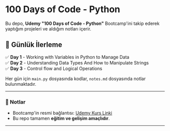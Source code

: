 # 100 Days of Code - Python

Bu depo, **Udemy "100 Days of Code - Python"** Bootcamp'ini takip ederek yaptığım projeleri ve aldığım notları içerir.

## 📅 Günlük İlerleme

✅ **Day 1** - Working with Variables in Python to Manage Data  
✅ **Day 2** - Understanding Data Types And How to Manipulate Strings  
✅ **Day 3** - Control flow and Logical Operations 

Her gün için `main.py` dosyasında kodlar, `notes.md` dosyasında notlar bulunmaktadır.

---

### 📌 Notlar
- Bootcamp'in resmi bağlantısı: [Udemy Kurs Linki](https://www.udemy.com/course/100-days-of-code/)
- Bu repo tamamen **eğitim ve gelişim amaçlıdır**.

---
